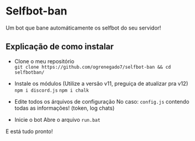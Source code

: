 # Selfbot-ban
Um bot que bane automáticamente os selfbot do seu servidor!

## Explicação de como instalar

* Clone o meu repositório  
`git clone https://github.com/ogrenegado7/selfbot-ban && cd selfbotban/`  

*  Instale os módulos (Utilize a versão v11, preguiça de atualizar pra v12)
`npm i discord.js`
`npm i chalk`

*  Edite todos os árquivos de configuração 
No caso: `config.js` contendo todas as informações! (token, log chats)

*  Inicie o bot
Abre o arquivo `run.bat`

E está tudo pronto!
